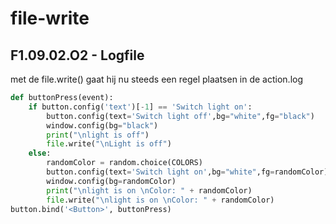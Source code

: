 # file-write
## F1.09.02.O2 - Logfile
met de file.write() gaat hij nu steeds een regel plaatsen in de action.log
``` python
def buttonPress(event):
    if button.config('text')[-1] == 'Switch light on':
        button.config(text='Switch light off',bg="white",fg="black")
        window.config(bg="black")  
        print("\nlight is off")    
        file.write("\nLight is off")
    else:
        randomColor = random.choice(COLORS)
        button.config(text='Switch light on',bg="white",fg=randomColor)
        window.config(bg=randomColor)      
        print("\nlight is on \nColor: " + randomColor)
        file.write("\nlight is on \nColor: " + randomColor)
button.bind('<Button>', buttonPress)
```
